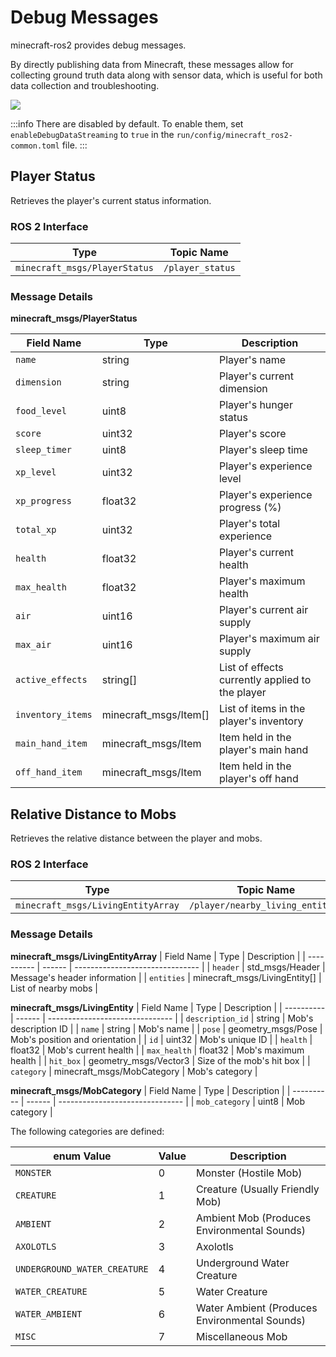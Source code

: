 # Debug Messages

minecraft-ros2 provides debug messages.

By directly publishing data from Minecraft, these messages allow for collecting ground truth data along with sensor data, which is useful for both data collection and troubleshooting.

![](/images/debug_msgs.png)

:::info
There are disabled by default. To enable them, set `enableDebugDataStreaming` to `true` in the `run/config/minecraft_ros2-common.toml` file.
:::

## Player Status
Retrieves the player's current status information.

### ROS 2 Interface

| Type                          | Topic Name       |
| ----------------------------- | ---------------- |
| `minecraft_msgs/PlayerStatus` | `/player_status` |

### Message Details

**minecraft_msgs/PlayerStatus**

| Field Name | Type   | Description                     |
| ---------- | ------ | ------------------------------- |
| `name` | string | Player's name |
| `dimension` | string | Player's current dimension |
| `food_level` | uint8  | Player's hunger status |
| `score` | uint32 | Player's score |
| `sleep_timer` | uint8  | Player's sleep time |
| `xp_level` | uint32 | Player's experience level |
| `xp_progress` | float32 | Player's experience progress (%) |
| `total_xp` | uint32 | Player's total experience |
| `health` | float32 | Player's current health |
| `max_health` | float32 | Player's maximum health |
| `air` | uint16 | Player's current air supply |
| `max_air` | uint16 | Player's maximum air supply |
| `active_effects` | string[] | List of effects currently applied to the player |
| `inventory_items` | minecraft_msgs/Item[] | List of items in the player's inventory |
| `main_hand_item` | minecraft_msgs/Item | Item held in the player's main hand |
| `off_hand_item` | minecraft_msgs/Item | Item held in the player's off hand |

## Relative Distance to Mobs
Retrieves the relative distance between the player and mobs.

### ROS 2 Interface
| Type                          | Topic Name       |
| ----------------------------- | ---------------- |
| `minecraft_msgs/LivingEntityArray` | `/player/nearby_living_entities` |

### Message Details

**minecraft_msgs/LivingEntityArray**
| Field Name | Type   | Description                     |
| ---------- | ------ | ------------------------------- |
| `header` | std_msgs/Header | Message's header information |
| `entities` | minecraft_msgs/LivingEntity[] | List of nearby mobs |

**minecraft_msgs/LivingEntity**
| Field Name | Type   | Description                     |
| ---------- | ------ | ------------------------------- |
| `description_id` | string | Mob's description ID |
| `name` | string | Mob's name |
| `pose` | geometry_msgs/Pose | Mob's position and orientation |
| `id` | uint32 | Mob's unique ID |
| `health` | float32 | Mob's current health |
| `max_health` | float32 | Mob's maximum health |
| `hit_box` | geometry_msgs/Vector3 | Size of the mob's hit box |
| `category` | minecraft_msgs/MobCategory | Mob's category |

**minecraft_msgs/MobCategory**
| Field Name | Type   | Description                     |
| ---------- | ------ | ------------------------------- |
| `mob_category` | uint8 | Mob category |

The following categories are defined:

| enum Value | Value | Description |
| ---------- | ----- | ----------- |
| `MONSTER` | 0 | Monster (Hostile Mob) |
| `CREATURE` | 1 | Creature (Usually Friendly Mob) |
| `AMBIENT` | 2 | Ambient Mob (Produces Environmental Sounds) |
| `AXOLOTLS` | 3 | Axolotls |
| `UNDERGROUND_WATER_CREATURE` | 4 | Underground Water Creature |
| `WATER_CREATURE` | 5 | Water Creature |
| `WATER_AMBIENT` | 6 | Water Ambient (Produces Environmental Sounds) |
| `MISC` | 7 | Miscellaneous Mob |
